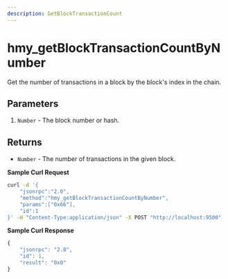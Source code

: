 ```yaml
---
description: GetBlockTransactionCount
---
```


# hmy\_getBlockTransactionCountByNumber

Get the number of transactions in a block by the block's index in the chain.

## Parameters

1. `Number` - The block number or hash.

## Returns

* `Number` - The number of transactions in the given block.

**Sample Curl Request**

```bash
curl -d '{
    "jsonrpc":"2.0",
    "method":"hmy_getBlockTransactionCountByNumber",
    "params":["0x66"],
    "id":1
}' -H "Content-Type:application/json" -X POST "http://localhost:9500"
```

**Sample Curl Response**

```javascript
{
    "jsonrpc": "2.0",
    "id": 1,
    "result": "0x0"
}
```

